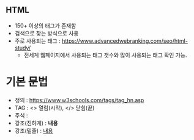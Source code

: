 ## HTML 
- 150+ 이상의 태그가 존재함
- 검색으로 찾는 방식으로 사용
- 주로 사용되는 태그 : https://www.advancedwebranking.com/seo/html-study/
    - 전세계 웹페이지에서 사용되는 태그 갯수와 많이 사용되는 태그 확인 가능. 



# 기본 문법
- 정의 : https://www.w3schools.com/tags/tag_hn.asp
- TAG : <> 열림(시작), </> 닫힘(끝)
- 주석 : <!-- 내용 -->
- 강조(진하게) : <strong> 내용 </strong>
- 강조(밑줄)   : <u> 내용 </u>

